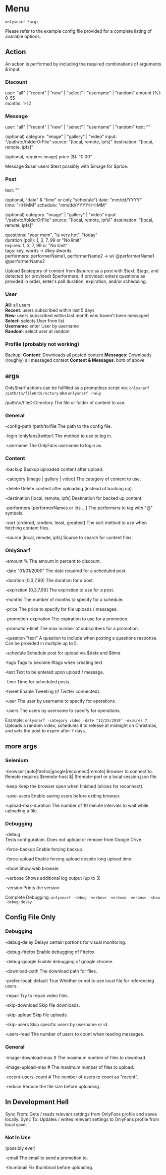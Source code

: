 # Menu

`onlysnarf *args`

Please refer to the example config file provided for a complete listing of available options.

## Action

An action is performed by including the required combinations of arguments & input.

### Discount
user: "all" | "recent" | "new" | "select" | "username" | "random"
amount (%): 0-55  
months: 1-12  

### Message
user: "all" | "recent" | "new" | "select" | "username" | "random"
text: ""  

(optional)
category: "image" | "gallery" | "video"
input: "/path/to/folderOrFile"
source: "[local, remote, ipfs]"
destination: "[local, remote, ipfs]"

(optional, requires image)
price ($): "0.00"  

Message $user users $text possibly with $image for $price.

### Post
text: ""  

(optional, "date" & "time" or only "schedule")
date: "mm/dd/YYYY"  
time: "HH:MM"
schedule: "mm/dd/YYYY:HH:MM"  

(optional)
category: "image" | "gallery" | "video"
input: "/path/to/folderOrFile"
source: "[local, remote, ipfs]"
destination: "[local, remote, ipfs]"

questions: "your mom", "is very hot", "today"  
duration (poll): 1, 3, 7, 99 or "No limit"  
expires: 1, 3, 7, 99 or "No limit"  
tags: key, words -> #key #words  
performers: performerName1, performerName2 -> w/ @performerName1 @performerName2  

Upload $category of content from $source as a post with $text, $tags, and detected (or provided) $performers.
  If provided: enters questions as provided in order, enter's poll duration, expiration, and/or scheduling.

### User
**All**: all users  
**Recent**: users subscribed within last 5 days  
**New**: users subscribed within last month who haven't been messaged  
**Select**: selects User from list  
**Username**: enter User by username  
**Random**: select user at random

### Profile (probably not working)

Backup:
**Content**: Downloads all posted content
**Messages**: Downloads (roughly) all messaged content
**Content & Messages**: both of above

## args
OnlySnarf actions can be fulfilled as a promptless script via:
`onlysnarf /path/to/fileOrDirectory` aka `onlysnarf -help`

/path/to/fileOrDirectory
The file or folder of content to use.

### General

-config-path /path/to/file
The path to the config file.

-login [onlyfans|twitter]
The method to use to log in.

-username
The OnlyFans username to login as.

### Content

-backup
Backup uploaded content after upload.

-category [image | gallery | video]
The category of content to use.

-delete
Delete content after uploading (instead of backing up).

-destination [local, remote, ipfs]
Destination for backed up content.

-performers [performerNames or Ids ...]
The performers to tag with "@" symbols.

-sort [ordered, random, least, greatest]
The sort method to use when fetching content files.

-source [local, remote, ipfs]
Source to search for content files.

### OnlySnarf

-amount %
The amount in percent to discount.

-date "01/01/2000"
The date required for a scheduled post.

-duration [0,3,7,99]
The duration for a post.

-expiration [0,3,7,99]
The expiration to use for a post.

-months
The number of months to specify for a schedule.

-price
The price to specify for file uploads / messages.

-promotion-expiration
The expiration to use for a promotion.

-promotion-limit
The max number of subscribers for a promotion.

-question "text"
A question to include when posting a questions response. Can be provided in multiple up to 5.

-schedule
Schedule post for upload via $date and $time

-tags
Tags to become #tags when creating text.

-text
Text to be entered upon upload / message.

-time
Time for scheduled posts.

-tweet
Enable Tweeting (if Twitter connected).

-user
The user by username to specify for operations.

-users
The users by username to specify for operations.

Example:
  `onlysnarf -category video -date "12/25/2019" -expires 7`  
Uploads a random video, schedules it to release at midnight on Christmas, and sets the post to expire after 7 days.  

## more args

### Selenium

-browser [auto|firefox|google|reconnect|remote]
Browser to connect to. Remote requires $remote-host &| $remote-port or a local session.json file.

-keep
Keep the browser open when finished (allows for reconnect).

-save-users
Enable saving users before exiting browser.

-upload-max-duration
The number of 10 minute intervals to wait while uploading a file.

### Debugging

-debug  
Tests configuration. Does not upload or remove from Google Drive.

-force-backup
Enable forcing backup.

-force-upload
Enable forcing upload despite long upload time.

-show
Show web browser.

-verbose
Shows additional log output (up to 3)

-version
Prints the version

Complete Debugging:
  `onlysnarf -debug -verbose -verbose -verbose -show -debug-delay`

## Config File Only

### Debugging

-debug-delay
Delays certain portions for visual monitoring.

-debug-firefox
Enable debugging of Firefox.

-debug-google
Enable debugging of google chrome.

-download-path
The download path for files.

-prefer-local: default True
Whether or not to use local file for referencing users.

-repair
Try to repair video files.

-skip-download
Skip file downloads.

-skip-upload
Skip file uploads.

-skip-users
Skip specific users by username or id.

-users-read
The number of users to count when reading messages.

### General

-image-download-max #
The maximum number of files to download.

-image-upload-max #
The maximum number of files to upload.

-recent-users-count #
The number of users to count as "recent".

-reduce
Reduce the file size before uploading.

## In Development Hell

Sync From: Gets / reads relevant settings from OnlyFans profile and saves locally.
Sync To: Updates / writes relevant settings to OnlyFans profile from local save.

### Not In Use
(possibly ever)

-email
The email to send a promotion to.

-thumbnail
Fix thumbnail before uploading.
